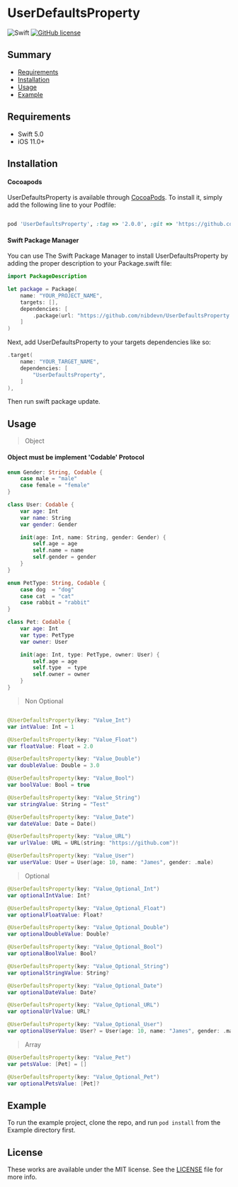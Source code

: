# UserDefaultsProperty


![Swift](https://img.shields.io/badge/Swift-5.0-orange.svg)
[![GitHub license](https://img.shields.io/badge/license-MIT-lightgrey.svg?style=flat)](https://github.com/nibdevn/UserDefaultsProperty/blob/master/LICENSE)

## Summary
- [Requirements](#requirements)
- [Installation](#installation)
- [Usage](#usage)
- [Example](#example)

## Requirements

- Swift 5.0
- iOS 11.0+

## Installation

#### Cocoapods

UserDefaultsProperty is available through [CocoaPods](https://cocoapods.org). To install
it, simply add the following line to your Podfile:


```ruby

pod 'UserDefaultsProperty', :tag => '2.0.0', :git => 'https://github.com/nibdevn/UserDefaultsProperty'

```

#### Swift Package Manager

You can use The Swift Package Manager to install UserDefaultsProperty by adding the proper description to your Package.swift file:

```swift
import PackageDescription

let package = Package(
    name: "YOUR_PROJECT_NAME",
    targets: [],
    dependencies: [
        .package(url: "https://github.com/nibdevn/UserDefaultsProperty.git", from: "2.0.0")
    ]
)
```

Next, add UserDefaultsProperty to your targets dependencies like so:

```swift
.target(
    name: "YOUR_TARGET_NAME",
    dependencies: [
        "UserDefaultsProperty",
    ]
),
```

Then run swift package update.


## Usage
> Object

#### Object must be implement 'Codable' Protocol

```swift
enum Gender: String, Codable {
    case male = "male"
    case female = "female"
}

class User: Codable {
    var age: Int
    var name: String
    var gender: Gender

    init(age: Int, name: String, gender: Gender) {
        self.age = age
        self.name = name
        self.gender = gender
    }
}

enum PetType: String, Codable {
    case dog  = "dog"
    case cat  = "cat"
    case rabbit = "rabbit"
}

class Pet: Codable {
    var age: Int
    var type: PetType
    var owner: User

    init(age: Int, type: PetType, owner: User) {
        self.age = age
        self.type  = type
        self.owner = owner
    }
}

```

> Non Optional

```swift

@UserDefaultsProperty(key: "Value_Int")
var intValue: Int = 1

@UserDefaultsProperty(key: "Value_Float")
var floatValue: Float = 2.0

@UserDefaultsProperty(key: "Value_Double")
var doubleValue: Double = 3.0

@UserDefaultsProperty(key: "Value_Bool")
var boolValue: Bool = true

@UserDefaultsProperty(key: "Value_String")
var stringValue: String = "Test"

@UserDefaultsProperty(key: "Value_Date")
var dateValue: Date = Date()

@UserDefaultsProperty(key: "Value_URL")
var urlValue: URL = URL(string: "https://github.com")!

@UserDefaultsProperty(key: "Value_User")
var userValue: User = User(age: 10, name: "James", gender: .male)

```

> Optional

```swift
@UserDefaultsProperty(key: "Value_Optional_Int")
var optionalIntValue: Int?

@UserDefaultsProperty(key: "Value_Optional_Float")
var optionalFloatValue: Float?

@UserDefaultsProperty(key: "Value_Optional_Double")
var optionalDoubleValue: Double?

@UserDefaultsProperty(key: "Value_Optional_Bool")
var optionalBoolValue: Bool?

@UserDefaultsProperty(key: "Value_Optional_String")
var optionalStringValue: String?

@UserDefaultsProperty(key: "Value_Optional_Date")
var optionalDateValue: Date?

@UserDefaultsProperty(key: "Value_Optional_URL")
var optionalUrlValue: URL?

@UserDefaultsProperty(key: "Value_Optional_User")
var optionalUserValue: User? = User(age: 10, name: "James", gender: .male)

```

> Array

```swift
@UserDefaultsProperty(key: "Value_Pet")
var petsValue: [Pet] = []

@UserDefaultsProperty(key: "Value_Optional_Pet")
var optionalPetsValue: [Pet]?
```

## Example
To run the example project, clone the repo, and run `pod install` from the Example directory first.

## License

These works are available under the MIT license. See the [LICENSE][license] file
for more info.


[license]: LICENSE
